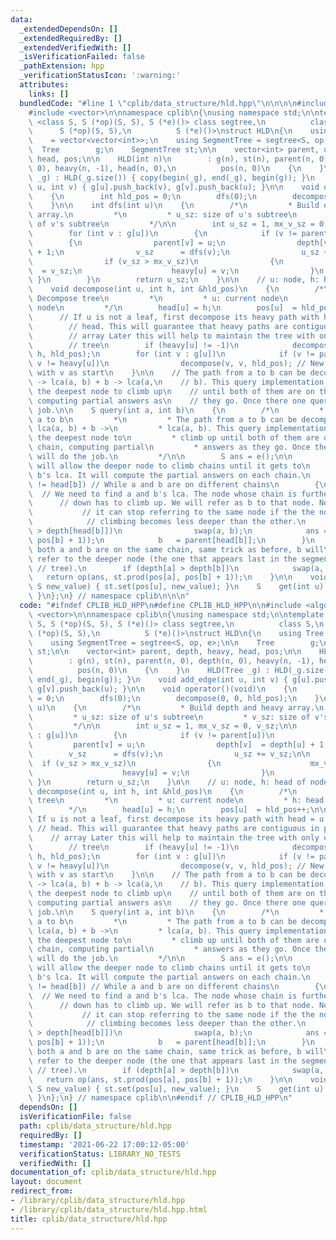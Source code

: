 ```yaml
---
data:
  _extendedDependsOn: []
  _extendedRequiredBy: []
  _extendedVerifiedWith: []
  _isVerificationFailed: false
  _pathExtension: hpp
  _verificationStatusIcon: ':warning:'
  attributes:
    links: []
  bundledCode: "#line 1 \"cplib/data_structure/hld.hpp\"\n\n\n\n#include <algorithm>\n\
    #include <vector>\n\nnamespace cplib\n{\nusing namespace std;\n\ntemplate <template\
    \ <class S, S (*op)(S, S), S (*e)()> class segtree,\n          class S,\n    \
    \      S (*op)(S, S),\n          S (*e)()>\nstruct HLD\n{\n    using Tree    \
    \    = vector<vector<int>>;\n    using SegmentTree = segtree<S, op, e>;\n\n  \
    \  Tree        g;\n    SegmentTree st;\n\n    vector<int> parent, depth, heavy,\
    \ head, pos;\n\n    HLD(int n)\n        : g(n), st(n), parent(n, 0), depth(n,\
    \ 0), heavy(n, -1), head(n, 0),\n          pos(n, 0)\n    {\n    }\n    HLD(Tree\
    \ _g) : HLD(_g.size()) { copy(begin(_g), end(_g), begin(g)); }\n    void add_edge(int\
    \ u, int v) { g[u].push_back(v), g[v].push_back(u); }\n\n    void operator()(void)\n\
    \    {\n        int hld_pos = 0;\n        dfs(0);\n        decompose(0, 0, hld_pos);\n\
    \    }\n\n    int dfs(int u)\n    {\n        /*\n         * Build depth and heavy\
    \ array.\n         *\n         * u_sz: size of u's subtree\n         * v_sz: size\
    \ of v's subtree\n         */\n\n        int u_sz = 1, mx_v_sz = 0, v_sz;\n\n\
    \        for (int v : g[u])\n        {\n            if (v != parent[u])\n    \
    \        {\n                parent[v] = u;\n                depth[v]  = depth[u]\
    \ + 1;\n                v_sz      = dfs(v);\n                u_sz += v_sz;\n\n\
    \                if (v_sz > mx_v_sz)\n                {\n                    mx_v_sz\
    \  = v_sz;\n                    heavy[u] = v;\n                }\n           \
    \ }\n        }\n        return u_sz;\n    }\n\n    // u: node, h: head of node\n\
    \    void decompose(int u, int h, int &hld_pos)\n    {\n        /*\n         *\
    \ Decompose tree\n         *\n         * u: current node\n         * h: head of\
    \ node\n         */\n        head[u] = h;\n        pos[u]  = hld_pos++;\n\n  \
    \      // If u is not a leaf, first decompose its heavy path with head = u's\n\
    \        // head. This will guarantee that heavy paths are contiguous in pos[]\n\
    \        // array Later this will help to maintain the tree with only one segment\n\
    \        // tree\n        if (heavy[u] != -1)\n            decompose(heavy[u],\
    \ h, hld_pos);\n        for (int v : g[u])\n            if (v != parent[u] and\
    \ v != heavy[u])\n                decompose(v, v, hld_pos); // New heavy path\
    \ with v as start\n    }\n\n    // The path from a to b can be decomposed to a\
    \ -> lca(a, b) + b -> lca(a,\n    // b). This query implementation will force\
    \ the deepest node to climb up\n    // until both of them are on the same chain,\
    \ computing partial answers as\n    // they go. Once there one query will do the\
    \ job.\n\n    S query(int a, int b)\n    {\n        /*\n         * Query path\
    \ a to b\n         *\n         * The path from a to b can be decomposed to a ->\
    \ lca(a, b) + b ->\n         * lca(a, b). This query implementation will force\
    \ the deepest node to\n         * climb up until both of them are on the same\
    \ chain, computing partial\n         * answers as they go. Once there one query\
    \ will do the job.\n         */\n\n        S ans = e();\n\n        // This loop\
    \ will allow the deeper node to climb chains until it gets to\n        // a and\
    \ b's lca. It will compute the partial answers on each chain.\n        while (head[a]\
    \ != head[b]) // While a and b are on different chains\n        {\n          \
    \  // We need to find a and b's lca. The node whose chain is furthest\n      \
    \      // down has to climb up. We will refer as b to that node. Note that\n \
    \           // it can stop referring to the same node if the the node that's\n\
    \            // climbing becomes less deeper than the other.\n            if (depth[head[a]]\
    \ > depth[head[b]])\n                swap(a, b);\n            ans = op(ans, st.prod(pos[head[b]],\
    \ pos[b] + 1));\n            b   = parent[head[b]];\n        }\n        // Now\
    \ both a and b are on the same chain, same trick as before, b will\n        //\
    \ refer to the deeper node (the one that appears last in the segment\n       \
    \ // tree).\n        if (depth[a] > depth[b])\n            swap(a, b);\n     \
    \   return op(ans, st.prod(pos[a], pos[b] + 1));\n    }\n\n    void set(int u,\
    \ S new_value) { st.set(pos[u], new_value); }\n    S    get(int u) { return st.get(pos[u]);\
    \ }\n};\n} // namespace cplib\n\n\n"
  code: "#ifndef CPLIB_HLD_HPP\n#define CPLIB_HLD_HPP\n\n#include <algorithm>\n#include\
    \ <vector>\n\nnamespace cplib\n{\nusing namespace std;\n\ntemplate <template <class\
    \ S, S (*op)(S, S), S (*e)()> class segtree,\n          class S,\n          S\
    \ (*op)(S, S),\n          S (*e)()>\nstruct HLD\n{\n    using Tree        = vector<vector<int>>;\n\
    \    using SegmentTree = segtree<S, op, e>;\n\n    Tree        g;\n    SegmentTree\
    \ st;\n\n    vector<int> parent, depth, heavy, head, pos;\n\n    HLD(int n)\n\
    \        : g(n), st(n), parent(n, 0), depth(n, 0), heavy(n, -1), head(n, 0),\n\
    \          pos(n, 0)\n    {\n    }\n    HLD(Tree _g) : HLD(_g.size()) { copy(begin(_g),\
    \ end(_g), begin(g)); }\n    void add_edge(int u, int v) { g[u].push_back(v),\
    \ g[v].push_back(u); }\n\n    void operator()(void)\n    {\n        int hld_pos\
    \ = 0;\n        dfs(0);\n        decompose(0, 0, hld_pos);\n    }\n\n    int dfs(int\
    \ u)\n    {\n        /*\n         * Build depth and heavy array.\n         *\n\
    \         * u_sz: size of u's subtree\n         * v_sz: size of v's subtree\n\
    \         */\n\n        int u_sz = 1, mx_v_sz = 0, v_sz;\n\n        for (int v\
    \ : g[u])\n        {\n            if (v != parent[u])\n            {\n       \
    \         parent[v] = u;\n                depth[v]  = depth[u] + 1;\n        \
    \        v_sz      = dfs(v);\n                u_sz += v_sz;\n\n              \
    \  if (v_sz > mx_v_sz)\n                {\n                    mx_v_sz  = v_sz;\n\
    \                    heavy[u] = v;\n                }\n            }\n       \
    \ }\n        return u_sz;\n    }\n\n    // u: node, h: head of node\n    void\
    \ decompose(int u, int h, int &hld_pos)\n    {\n        /*\n         * Decompose\
    \ tree\n         *\n         * u: current node\n         * h: head of node\n \
    \        */\n        head[u] = h;\n        pos[u]  = hld_pos++;\n\n        //\
    \ If u is not a leaf, first decompose its heavy path with head = u's\n       \
    \ // head. This will guarantee that heavy paths are contiguous in pos[]\n    \
    \    // array Later this will help to maintain the tree with only one segment\n\
    \        // tree\n        if (heavy[u] != -1)\n            decompose(heavy[u],\
    \ h, hld_pos);\n        for (int v : g[u])\n            if (v != parent[u] and\
    \ v != heavy[u])\n                decompose(v, v, hld_pos); // New heavy path\
    \ with v as start\n    }\n\n    // The path from a to b can be decomposed to a\
    \ -> lca(a, b) + b -> lca(a,\n    // b). This query implementation will force\
    \ the deepest node to climb up\n    // until both of them are on the same chain,\
    \ computing partial answers as\n    // they go. Once there one query will do the\
    \ job.\n\n    S query(int a, int b)\n    {\n        /*\n         * Query path\
    \ a to b\n         *\n         * The path from a to b can be decomposed to a ->\
    \ lca(a, b) + b ->\n         * lca(a, b). This query implementation will force\
    \ the deepest node to\n         * climb up until both of them are on the same\
    \ chain, computing partial\n         * answers as they go. Once there one query\
    \ will do the job.\n         */\n\n        S ans = e();\n\n        // This loop\
    \ will allow the deeper node to climb chains until it gets to\n        // a and\
    \ b's lca. It will compute the partial answers on each chain.\n        while (head[a]\
    \ != head[b]) // While a and b are on different chains\n        {\n          \
    \  // We need to find a and b's lca. The node whose chain is furthest\n      \
    \      // down has to climb up. We will refer as b to that node. Note that\n \
    \           // it can stop referring to the same node if the the node that's\n\
    \            // climbing becomes less deeper than the other.\n            if (depth[head[a]]\
    \ > depth[head[b]])\n                swap(a, b);\n            ans = op(ans, st.prod(pos[head[b]],\
    \ pos[b] + 1));\n            b   = parent[head[b]];\n        }\n        // Now\
    \ both a and b are on the same chain, same trick as before, b will\n        //\
    \ refer to the deeper node (the one that appears last in the segment\n       \
    \ // tree).\n        if (depth[a] > depth[b])\n            swap(a, b);\n     \
    \   return op(ans, st.prod(pos[a], pos[b] + 1));\n    }\n\n    void set(int u,\
    \ S new_value) { st.set(pos[u], new_value); }\n    S    get(int u) { return st.get(pos[u]);\
    \ }\n};\n} // namespace cplib\n\n#endif // CPLIB_HLD_HPP\n"
  dependsOn: []
  isVerificationFile: false
  path: cplib/data_structure/hld.hpp
  requiredBy: []
  timestamp: '2021-06-22 17:00:12-05:00'
  verificationStatus: LIBRARY_NO_TESTS
  verifiedWith: []
documentation_of: cplib/data_structure/hld.hpp
layout: document
redirect_from:
- /library/cplib/data_structure/hld.hpp
- /library/cplib/data_structure/hld.hpp.html
title: cplib/data_structure/hld.hpp
---
```

